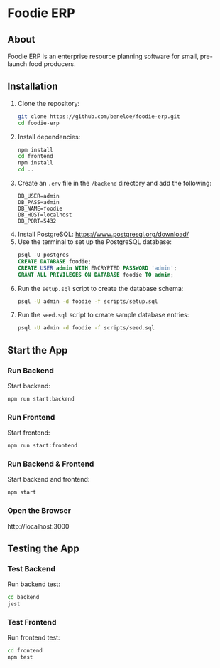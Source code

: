 # Foodie ERP

## About
Foodie ERP is an enterprise resource planning software for small, pre-launch food producers.

## Installation
1. Clone the repository:
    ```sh
    git clone https://github.com/beneloe/foodie-erp.git
    cd foodie-erp
    ```
2. Install dependencies:
    ```sh
    npm install
    cd frontend
    npm install
    cd ..
    ```
3. Create an `.env` file in the `/backend` directory and add the following:
    ```env
    DB_USER=admin
    DB_PASS=admin
    DB_NAME=foodie
    DB_HOST=localhost
    DB_PORT=5432
    ```
4. Install PostgreSQL: https://www.postgresql.org/download/
5. Use the terminal to set up the PostgreSQL database:
    ```sql
    psql -U postgres
    CREATE DATABASE foodie;
    CREATE USER admin WITH ENCRYPTED PASSWORD 'admin';
    GRANT ALL PRIVILEGES ON DATABASE foodie TO admin;
    ```
6. Run the `setup.sql` script to create the database schema:
    ```sh
    psql -U admin -d foodie -f scripts/setup.sql
    ```
7. Run the `seed.sql` script to create sample database entries:
    ```sh
    psql -U admin -d foodie -f scripts/seed.sql
    ```

## Start the App

### Run Backend
Start backend:
```sh
npm run start:backend
```

### Run Frontend
Start frontend:
```sh
npm run start:frontend
```

### Run Backend & Frontend
Start backend and frontend:
```sh
npm start
```

### Open the Browser
http://localhost:3000

## Testing the App

### Test Backend
Run backend test:
```sh
cd backend
jest
```

### Test Frontend
Run frontend test:
```sh
cd frontend
npm test
```
